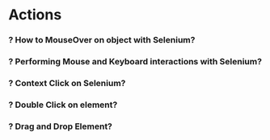 # Actions

### ? How to MouseOver on object with Selenium?


### ? Performing Mouse and Keyboard interactions with Selenium?
### ? Context Click on Selenium?
### ? Double Click on element?
### ? Drag and Drop Element? 